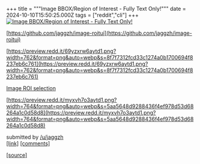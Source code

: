 +++
title = """Image BBOX/Region of Interest - Fully Text Only!"""
date = 2024-10-10T15:50:25.000Z
tags = ["reddit","cli"]
+++
[![Image BBOX/Region of Interest - Fully Text Only!](https://external-preview.redd.it/O9gNiv2recAQidRDfF7DAVWxuWGhnPj8SlCBTmd4xU4.jpg?width=640&crop=smart&auto=webp&s=32eae4810cf31d6f5a69b8cdce9808aabd41c524 "Image BBOX/Region of Interest - Fully Text Only!")](https://www.reddit.com/r/commandline/comments/1g0lyf0/image_bboxregion_of_interest_fully_text_only/)

[https://github.com/jaggzh/image-roitui](https://github.com/jaggzh/image-roitui)

[https://preview.redd.it/69yzxrw6aytd1.png?width=762&format=png&auto=webp&s=8f7f7312fcd33c1274a0b1700694f8237eb6c761](https://preview.redd.it/69yzxrw6aytd1.png?width=762&format=png&auto=webp&s=8f7f7312fcd33c1274a0b1700694f8237eb6c761)

[Image ROI selection](https://preview.redd.it/cr8smwo1aytd1.png?width=1294&format=png&auto=webp&s=f9f70224340f9d0aecb3c598917e33a3d9dd3ee1)

[https://preview.redd.it/myxvh7o3aytd1.png?width=764&format=png&auto=webp&s=5aa5648d9288436f4ef978d53d68264a1c0d58d8](https://preview.redd.it/myxvh7o3aytd1.png?width=764&format=png&auto=webp&s=5aa5648d9288436f4ef978d53d68264a1c0d58d8)

submitted by [/u/jaggzh](https://www.reddit.com/user/jaggzh)  
[\[link\]](https://www.reddit.com/r/commandline/comments/1g0lyf0/image_bboxregion_of_interest_fully_text_only/) [\[comments\]](https://www.reddit.com/r/commandline/comments/1g0lyf0/image_bboxregion_of_interest_fully_text_only/)

[[source]](https://www.reddit.com/r/commandline/comments/1g0lyf0/image_bboxregion_of_interest_fully_text_only/)
